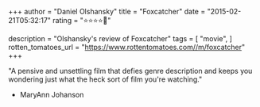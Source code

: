 +++
author = "Daniel Olshansky"
title = "Foxcatcher"
date = "2015-02-21T05:32:17"
rating = "⭐⭐⭐⭐🌟"

description = "Olshansky's review of Foxcatcher"
tags = [
    "movie",
]
rotten_tomatoes_url = "https://www.rottentomatoes.com//m/foxcatcher"
+++

"A pensive and unsettling film that defies genre description and keeps you wondering just what the heck sort of film you're watching."

- MaryAnn Johanson
